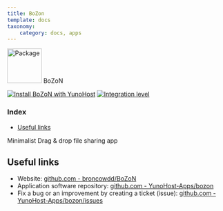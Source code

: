 ```yaml
---
title: BoZon
template: docs
taxonomy:
    category: docs, apps
---
```


<img src="/images/yunohost_package.png" height="80px" alt="Package"> BoZoN

[![Install BoZoN with YunoHost](https://install-app.yunohost.org/install-with-yunohost.png)](https://install-app.yunohost.org/?app=bozon) [![Integration level](https://dash.yunohost.org/integration/bozon.svg)](https://ci-apps.yunohost.org/jenkins/job/bozon%20%28Community%29/lastBuild/consoleFull)

### Index

- [Useful links](#useful-links)

Minimalist Drag & drop file sharing app

## Useful links

+ Website: [github.com - broncowdd/BoZoN](https://github.com/broncowdd/BoZoN)
+ Application software repository: [github.com - YunoHost-Apps/bozon](https://github.com/YunoHost-Apps/bozon_ynh)
+ Fix a bug or an improvement by creating a ticket (issue): [github.com - YunoHost-Apps/bozon/issues](https://github.com/YunoHost-Apps/bozon_ynh/issues)
